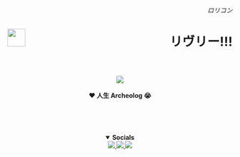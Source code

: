 <!-- Twitter when? -->
<h6><span title="ロリ・レイプ"><p align="right">ロリコン</p></span></h6>
<img height="40" align="left" src="https://skillicons.dev/icons?i=java,kotlin,idea,cs,vscode,visualstudio,pycharm,cpp,dotnet,python&theme=dark"/>
<h1><span title="によって所有されています!!!💢💢によって所有されています!!!💢"><p align="right">リヴリー!!!</p></span></h1>

<br>
<p align="center">
  <span title="Archeolog Of Swag">
    <img src="https://i.pinimg.com/originals/4f/8c/4e/4f8c4eb34c6be9c45abf9043cc5aec9b.gif&width=1050&height=450"/>
  </span><br><br>
  <strong>❤️ 人生 Archeolog 😭<strong>
</p>

<br>
<p align="center">
  <picture>
  </picture>

  <br>
  <picture>
  </picture>
</p>

<details open align="center">
  <summary>Socials</summary>
  <a href="https://discordapp.com/users/1372872683100049511">
    <img src="https://skillicons.dev/icons?i=discord&theme=dark"/>
  </a>
  <a href="https://www.hiraeth.tech/">
    <img src="https://skillicons.dev/icons?i=gitlab&theme=dark"/>
  </a>
  <a href="https://discord.gg/knCjnEN2nx">
    <img src="https://skillicons.dev/icons?i=twitter&theme=dark"/>
  </a>
  <br>
